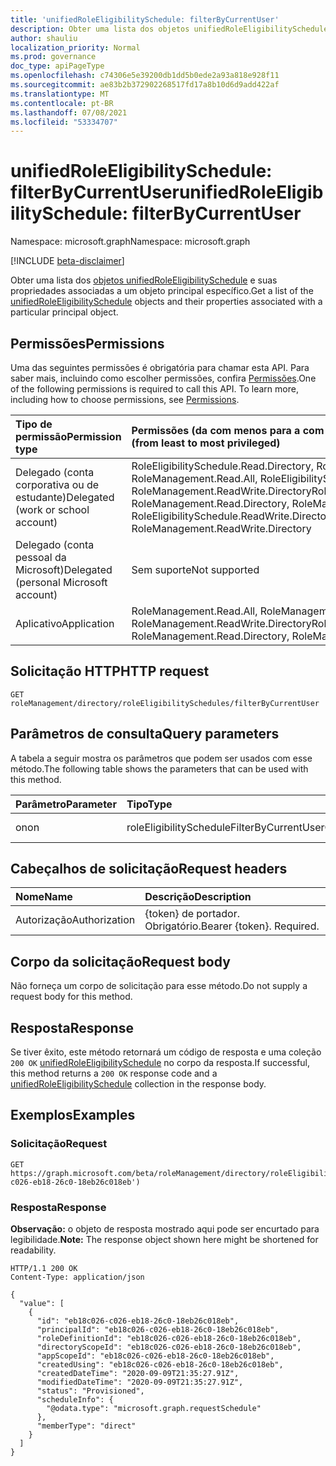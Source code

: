 ```yaml
---
title: 'unifiedRoleEligibilitySchedule: filterByCurrentUser'
description: Obter uma lista dos objetos unifiedRoleEligibilitySchedule e suas propriedades filtradas por uma entidade de usuário específica
author: shauliu
localization_priority: Normal
ms.prod: governance
doc_type: apiPageType
ms.openlocfilehash: c74306e5e39200db1dd5b0ede2a93a818e928f11
ms.sourcegitcommit: ae83b2b372902268517fd17a8b10d6d9add422af
ms.translationtype: MT
ms.contentlocale: pt-BR
ms.lasthandoff: 07/08/2021
ms.locfileid: "53334707"
---
```

# <a name="unifiedroleeligibilityschedule-filterbycurrentuser"></a><span data-ttu-id="0936b-103">unifiedRoleEligibilitySchedule: filterByCurrentUser</span><span class="sxs-lookup"><span data-stu-id="0936b-103">unifiedRoleEligibilitySchedule: filterByCurrentUser</span></span>
<span data-ttu-id="0936b-104">Namespace: microsoft.graph</span><span class="sxs-lookup"><span data-stu-id="0936b-104">Namespace: microsoft.graph</span></span>

[!INCLUDE [beta-disclaimer](../../includes/beta-disclaimer.md)]

<span data-ttu-id="0936b-105">Obter uma lista dos [objetos unifiedRoleEligibilitySchedule](../resources/unifiedRoleEligibilitySchedule.md) e suas propriedades associadas a um objeto principal específico.</span><span class="sxs-lookup"><span data-stu-id="0936b-105">Get a list of the [unifiedRoleEligibilitySchedule](../resources/unifiedRoleEligibilitySchedule.md) objects and their properties associated with a particular principal object.</span></span>

## <a name="permissions"></a><span data-ttu-id="0936b-106">Permissões</span><span class="sxs-lookup"><span data-stu-id="0936b-106">Permissions</span></span>
<span data-ttu-id="0936b-p101">Uma das seguintes permissões é obrigatória para chamar esta API. Para saber mais, incluindo como escolher permissões, confira [Permissões](/graph/permissions-reference).</span><span class="sxs-lookup"><span data-stu-id="0936b-p101">One of the following permissions is required to call this API. To learn more, including how to choose permissions, see [Permissions](/graph/permissions-reference).</span></span>

|<span data-ttu-id="0936b-109">Tipo de permissão</span><span class="sxs-lookup"><span data-stu-id="0936b-109">Permission type</span></span>|<span data-ttu-id="0936b-110">Permissões (da com menos para a com mais privilégios)</span><span class="sxs-lookup"><span data-stu-id="0936b-110">Permissions (from least to most privileged)</span></span>|
|:---|:---|
|<span data-ttu-id="0936b-111">Delegado (conta corporativa ou de estudante)</span><span class="sxs-lookup"><span data-stu-id="0936b-111">Delegated (work or school account)</span></span>|<span data-ttu-id="0936b-112">RoleEligibilitySchedule.Read.Directory, RoleManagement.Read.Directory, RoleManagement.Read.All, RoleEligibilitySchedule.ReadWrite.Directory, RoleManagement.ReadWrite.Directory</span><span class="sxs-lookup"><span data-stu-id="0936b-112">RoleEligibilitySchedule.Read.Directory, RoleManagement.Read.Directory, RoleManagement.Read.All, RoleEligibilitySchedule.ReadWrite.Directory, RoleManagement.ReadWrite.Directory</span></span> |
|<span data-ttu-id="0936b-113">Delegado (conta pessoal da Microsoft)</span><span class="sxs-lookup"><span data-stu-id="0936b-113">Delegated (personal Microsoft account)</span></span>|<span data-ttu-id="0936b-114">Sem suporte</span><span class="sxs-lookup"><span data-stu-id="0936b-114">Not supported</span></span>|
|<span data-ttu-id="0936b-115">Aplicativo</span><span class="sxs-lookup"><span data-stu-id="0936b-115">Application</span></span>|<span data-ttu-id="0936b-116">RoleManagement.Read.All, RoleManagement.Read.Directory, RoleManagement.ReadWrite.Directory</span><span class="sxs-lookup"><span data-stu-id="0936b-116">RoleManagement.Read.All, RoleManagement.Read.Directory, RoleManagement.ReadWrite.Directory</span></span>|

## <a name="http-request"></a><span data-ttu-id="0936b-117">Solicitação HTTP</span><span class="sxs-lookup"><span data-stu-id="0936b-117">HTTP request</span></span>

<!-- {
  "blockType": "ignored"
}
-->
``` http
GET roleManagement/directory/roleEligibilitySchedules/filterByCurrentUser
```

## <a name="query-parameters"></a><span data-ttu-id="0936b-118">Parâmetros de consulta</span><span class="sxs-lookup"><span data-stu-id="0936b-118">Query parameters</span></span>
<span data-ttu-id="0936b-119">A tabela a seguir mostra os parâmetros que podem ser usados com esse método.</span><span class="sxs-lookup"><span data-stu-id="0936b-119">The following table shows the parameters that can be used with this method.</span></span>

|<span data-ttu-id="0936b-120">Parâmetro</span><span class="sxs-lookup"><span data-stu-id="0936b-120">Parameter</span></span>|<span data-ttu-id="0936b-121">Tipo</span><span class="sxs-lookup"><span data-stu-id="0936b-121">Type</span></span>|<span data-ttu-id="0936b-122">Descrição</span><span class="sxs-lookup"><span data-stu-id="0936b-122">Description</span></span>|
|:---|:---|:---|
|<span data-ttu-id="0936b-123">on</span><span class="sxs-lookup"><span data-stu-id="0936b-123">on</span></span>|<span data-ttu-id="0936b-124">roleEligibilityScheduleFilterByCurrentUserOptions</span><span class="sxs-lookup"><span data-stu-id="0936b-124">roleEligibilityScheduleFilterByCurrentUserOptions</span></span>|<span data-ttu-id="0936b-125">ID do usuário atual.</span><span class="sxs-lookup"><span data-stu-id="0936b-125">Id of the current user.</span></span>|


## <a name="request-headers"></a><span data-ttu-id="0936b-126">Cabeçalhos de solicitação</span><span class="sxs-lookup"><span data-stu-id="0936b-126">Request headers</span></span>
|<span data-ttu-id="0936b-127">Nome</span><span class="sxs-lookup"><span data-stu-id="0936b-127">Name</span></span>|<span data-ttu-id="0936b-128">Descrição</span><span class="sxs-lookup"><span data-stu-id="0936b-128">Description</span></span>|
|:---|:---|
|<span data-ttu-id="0936b-129">Autorização</span><span class="sxs-lookup"><span data-stu-id="0936b-129">Authorization</span></span>|<span data-ttu-id="0936b-p102">{token} de portador. Obrigatório.</span><span class="sxs-lookup"><span data-stu-id="0936b-p102">Bearer {token}. Required.</span></span>|

## <a name="request-body"></a><span data-ttu-id="0936b-132">Corpo da solicitação</span><span class="sxs-lookup"><span data-stu-id="0936b-132">Request body</span></span>
<span data-ttu-id="0936b-133">Não forneça um corpo de solicitação para esse método.</span><span class="sxs-lookup"><span data-stu-id="0936b-133">Do not supply a request body for this method.</span></span>

## <a name="response"></a><span data-ttu-id="0936b-134">Resposta</span><span class="sxs-lookup"><span data-stu-id="0936b-134">Response</span></span>

<span data-ttu-id="0936b-135">Se tiver êxito, este método retornará um código de resposta e uma coleção `200 OK` [unifiedRoleEligibilitySchedule](../resources/unifiedroleeligibilityschedule.md) no corpo da resposta.</span><span class="sxs-lookup"><span data-stu-id="0936b-135">If successful, this method returns a `200 OK` response code and a [unifiedRoleEligibilitySchedule](../resources/unifiedroleeligibilityschedule.md) collection in the response body.</span></span>

## <a name="examples"></a><span data-ttu-id="0936b-136">Exemplos</span><span class="sxs-lookup"><span data-stu-id="0936b-136">Examples</span></span>

### <a name="request"></a><span data-ttu-id="0936b-137">Solicitação</span><span class="sxs-lookup"><span data-stu-id="0936b-137">Request</span></span>
<!-- {
  "blockType": "request",
  "name": "unifiedroleeligibilityschedule_filterbycurrentuser"
}
-->
``` http
GET https://graph.microsoft.com/beta/roleManagement/directory/roleEligibilitySchedules/filterByCurrentUser(on='eb18c026-c026-eb18-26c0-18eb26c018eb')
```


### <a name="response"></a><span data-ttu-id="0936b-138">Resposta</span><span class="sxs-lookup"><span data-stu-id="0936b-138">Response</span></span>
<span data-ttu-id="0936b-139">**Observação:** o objeto de resposta mostrado aqui pode ser encurtado para legibilidade.</span><span class="sxs-lookup"><span data-stu-id="0936b-139">**Note:** The response object shown here might be shortened for readability.</span></span>
<!-- {
  "blockType": "response",
  "truncated": true,
  "@odata.type": "Collection(microsoft.graph.unifiedRoleEligibilitySchedule)"
}
-->
``` http
HTTP/1.1 200 OK
Content-Type: application/json

{
  "value": [
    {
      "id": "eb18c026-c026-eb18-26c0-18eb26c018eb",
      "principalId": "eb18c026-c026-eb18-26c0-18eb26c018eb",
      "roleDefinitionId": "eb18c026-c026-eb18-26c0-18eb26c018eb",
      "directoryScopeId": "eb18c026-c026-eb18-26c0-18eb26c018eb",
      "appScopeId": "eb18c026-c026-eb18-26c0-18eb26c018eb",
      "createdUsing": "eb18c026-c026-eb18-26c0-18eb26c018eb",
      "createdDateTime": "2020-09-09T21:35:27.91Z",
      "modifiedDateTime": "2020-09-09T21:35:27.91Z",
      "status": "Provisioned",
      "scheduleInfo": {
        "@odata.type": "microsoft.graph.requestSchedule"
      },
      "memberType": "direct"
    }
  ]
}
```

